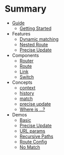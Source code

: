 # Summary

* [Guide](guide.md)
  * [Getting Started](README.md)
* Features
  * [Dynamic matching](docs/Features/dynamic-matching.md)
  * [Nested Route](docs/Features/nested-route.md)
  * [Precise Update](docs/Features/precise-update.md)
* Components
  * [Router](docs/Components/Router.md)
  * [Route](docs/Components/Route.md)
  * [Link](docs/Components/Link.md)
  * [Switch](docs/Components/Switch.md)
* Concepts
  * [context](docs/Concepts/context.md)
  * [history](docs/Concepts/history.md)
  * [match](docs/Concepts/match.md)
  * [precise update](docs/Concepts/precise-update.md)
  * [Where is ...?](docs/whereis.md)
* Demos
  * [Basic](http://codepen.io/zjuasmn/pen/KaJyYz?editor=0010)
  * [Precise Update](http://codepen.io/zjuasmn/pen/qRgPxb?editor=0010)
  * [URL params](http://codepen.io/zjuasmn/pen/ZLwvQJ?editors=0010)
  * [Recursive Paths](http://codepen.io/zjuasmn/pen/egxyBe?editors=0010)
  * [Route Config](http://codepen.io/zjuasmn/pen/jydYLB?editors=0010)
  * [No Match](http://codepen.io/zjuasmn/pen/KaJZov?editors=0010)

